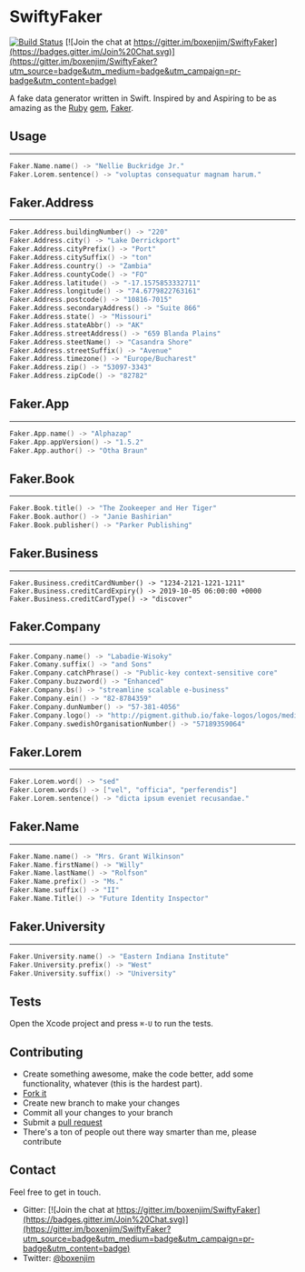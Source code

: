 # SwiftyFaker

[![Build Status](https://travis-ci.org/boxenjim/SwiftyFaker.svg)](https://travis-ci.org/boxenjim/SwiftyFaker) [![Join the chat at https://gitter.im/boxenjim/SwiftyFaker](https://badges.gitter.im/Join%20Chat.svg)](https://gitter.im/boxenjim/SwiftyFaker?utm_source=badge&utm_medium=badge&utm_campaign=pr-badge&utm_content=badge)
<!--![Carthage compatible](https://img.shields.io/badge/Carthage-compatible-4BC51D.svg?style=flat)-->


A fake data generator written in Swift. Inspired by and Aspiring to be as amazing as the [Ruby](https://www.ruby-lang.org/en/) [gem](https://rubygems.org), [Faker](https://github.com/stympy/faker).

## Usage
--------
```swift
Faker.Name.name() -> "Nellie Buckridge Jr."
Faker.Lorem.sentence() -> "voluptas consequatur magnam harum."
```

## Faker.Address
----------------
```swift
Faker.Address.buildingNumber() -> "220"
Faker.Address.city() -> "Lake Derrickport"
Faker.Address.cityPrefix() -> "Port"
Faker.Address.citySuffix() -> "ton"
Faker.Address.country() -> "Zambia"
Faker.Address.countyCode() -> "FO"
Faker.Address.latitude() -> "-17.1575853332711"
Faker.Address.longitude() -> "74.6779822763161"
Faker.Address.postcode() -> "10816-7015"
Faker.Address.secondaryAddress() -> "Suite 866"
Faker.Address.state() -> "Missouri"
Faker.Address.stateAbbr() -> "AK"
Faker.Address.streetAddress() -> "659 Blanda Plains"
Faker.Address.steetName() -> "Casandra Shore"
Faker.Address.streetSuffix() -> "Avenue"
Faker.Address.timezone() -> "Europe/Bucharest"
Faker.Address.zip() -> "53097-3343"
Faker.Address.zipCode() -> "82782"
```

## Faker.App
------------
```swift
Faker.App.name() -> "Alphazap"
Faker.App.appVersion() -> "1.5.2"
Faker.App.author() -> "Otha Braun"
```

<!--## Faker.Bitcoin-->
<!-------------------->
<!--```swift-->
<!--```-->

## Faker.Book
-------------
```swift
Faker.Book.title() -> "The Zookeeper and Her Tiger"
Faker.Book.author() -> "Janie Bashirian"
Faker.Book.publisher() -> "Parker Publishing"
```

## Faker.Business
-----------------
```swift-->
Faker.Business.creditCardNumber() -> "1234-2121-1221-1211"
Faker.Business.creditCardExpiry() -> 2019-10-05 06:00:00 +0000
Faker.Business.creditCardType() -> "discover"
```

<!--## Faker.Code-->
<!-------------------->
<!--```swift-->
<!--```-->

<!--## Faker.Color-->
<!-------------------->
<!--```swift-->
<!--```-->

<!--## Faker.Commerce-->
<!-------------------->
<!--```swift-->
<!--```-->

## Faker.Company
----------------
```swift
Faker.Company.name() -> "Labadie-Wisoky"
Faker.Comany.suffix() -> "and Sons"
Faker.Company.catchPhrase() -> "Public-key context-sensitive core"
Faker.Company.buzzword() -> "Enhanced"
Faker.Company.bs() -> "streamline scalable e-business"
Faker.Company.ein() -> "82-8784359"
Faker.Company.dunNumber() -> "57-381-4056"
Faker.Company.logo() -> "http://pigment.github.io/fake-logos/logos/medium/color/10.png"
Faker.Company.swedishOrganisationNumber() -> "57189359064"
```

<!--## Faker.Date-->
<!-------------------->
<!--```swift-->
<!--```-->

<!--## Faker.Finance-->
<!-------------------->
<!--```swift-->
<!--```-->

<!--## Faker.Hacker-->
<!-------------------->
<!--```swift-->
<!--```-->

<!--## Faker.Internet-->
<!-------------------->
<!--```swift-->
<!--```-->

## Faker.Lorem
----------------
```swift
Faker.Lorem.word() -> "sed"
Faker.Lorem.words() -> ["vel", "officia", "perferendis"]
Faker.Lorem.sentence() -> "dicta ipsum eveniet recusandae."
```

## Faker.Name
----------------
```swift
Faker.Name.name() -> "Mrs. Grant Wilkinson"
Faker.Name.firstName() -> "Willy"
Faker.Name.lastName() -> "Rolfson"
Faker.Name.prefix() -> "Ms."
Faker.Name.suffix() -> "II"
Faker.Name.Title() -> "Future Identity Inspector"
```

<!--## Faker.Number-->
<!-------------------->
<!--```swift-->
<!--```-->

<!--## Faker.PhoneNumber-->
<!-------------------->
<!--```swift-->
<!--```-->

<!--## Faker.SlackEmoji-->
<!-------------------->
<!--```swift-->
<!--```-->

<!--## Faker.Team-->
<!-------------------->
<!--```swift-->
<!--```-->

<!--## Faker.Time-->
<!-------------------->
<!--```swift-->
<!--```-->

## Faker.University
-------------------
```swift
Faker.University.name() -> "Eastern Indiana Institute"
Faker.University.prefix() -> "West"
Faker.University.suffix() -> "University"
```

<!--## Installation-->

<!--#### Carthage-->

<!--Add the following line to your [Cartfile](https://github.com/Carthage/Carthage/blob/master/Documentation/Artifacts.md#cartfile).-->

<!--```ogdl-->
<!--github "boxenjim/SwiftyFaker"-->
<!--```-->

<!--Then run `carthage update`.-->

<!--#### Cocoapods-->

<!--Add the following line to your Podfile.-->

<!--```-->
<!--pod "SwiftyFaker", "~> 0.0.1"-->
<!--```-->

<!--Then run `pod install` with Cocoapods 0.36 or newer.-->

<!--#### Manually-->

<!--Just drag and drop the `.swift` files in the `SwiftyFaker` folder into your project.-->

## Tests

Open the Xcode project and press `⌘-U` to run the tests.

## Contributing

* Create something awesome, make the code better, add some functionality,
  whatever (this is the hardest part).
* [Fork it](http://help.github.com/forking/)
* Create new branch to make your changes
* Commit all your changes to your branch
* Submit a [pull request](http://help.github.com/pull-requests/)
* There's a ton of people out there way smarter than me, please contribute


## Contact

Feel free to get in touch.
* Gitter: [![Join the chat at https://gitter.im/boxenjim/SwiftyFaker](https://badges.gitter.im/Join%20Chat.svg)](https://gitter.im/boxenjim/SwiftyFaker?utm_source=badge&utm_medium=badge&utm_campaign=pr-badge&utm_content=badge)
* Twitter: [@boxenjim](http://twitter.com/boxenjim)
